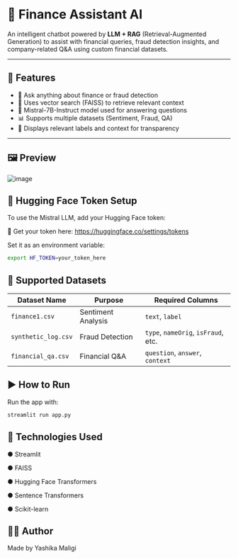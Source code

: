 # 💬 Finance Assistant AI

An intelligent chatbot powered by **LLM + RAG** (Retrieval-Augmented Generation) to assist with financial queries, fraud detection insights, and company-related Q&A using custom financial datasets.

---

## 🚀 Features

- 💸 Ask anything about finance or fraud detection
- 🔎 Uses vector search (FAISS) to retrieve relevant context
- 🧠 Mistral-7B-Instruct model used for answering questions
- 📊 Supports multiple datasets (Sentiment, Fraud, QA)
- 🧾 Displays relevant labels and context for transparency

---

## 🖼️ Preview
![image](https://github.com/user-attachments/assets/611ad30e-989e-43e7-831c-94f026f5b7b9)


## 🔐 Hugging Face Token Setup
To use the Mistral LLM, add your Hugging Face token:

🔗 Get your token here: https://huggingface.co/settings/tokens

Set it as an environment variable:
```bash
export HF_TOKEN=your_token_here
```


## 📂 Supported Datasets

| Dataset Name        | Purpose            | Required Columns                     |
|---------------------|--------------------|--------------------------------------|
| `finance1.csv`      | Sentiment Analysis | `text`, `label`                      |
| `synthetic_log.csv` | Fraud Detection    | `type`, `nameOrig`, `isFraud`, etc. |
| `financial_qa.csv`  | Financial Q&A      | `question`, `answer`, `context`     |


## ▶️ How to Run
Run the app with:
```bash
streamlit run app.py
```

 ## 🧰 Technologies Used
● Streamlit

● FAISS

● Hugging Face Transformers

● Sentence Transformers

● Scikit-learn

## 👩‍💻 Author
Made by Yashika Maligi
